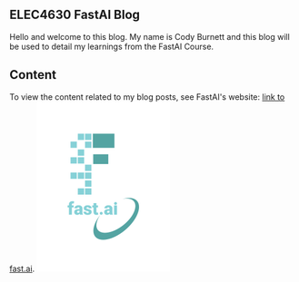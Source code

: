 ## ELEC4630 FastAI Blog
Hello and welcome to this blog. My name is Cody Burnett and this blog will be used to detail my learnings from the FastAI Course.

## Content
To view the content related to my blog posts, see FastAI's website: [link to fast.ai](https://www.fast.ai).
![Image of fast.ai logo](images/logo.png)
